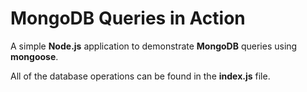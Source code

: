 # MongoDB Queries in Action

A simple **Node.js** application to demonstrate **MongoDB** queries using **mongoose**.

All of the database operations can be found in the **index.js** file.
